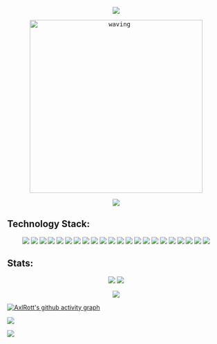 <p align="center">
  <img src="https://www.pngkey.com/png/full/33-333487_welcome-graphic-design.png">
</p>

<p align="center">
  <kbd>
    <img align="center" alt="waving" width="400" src="https://c.tenor.com/b4YzfTiBP7MAAAAC/bye-bye-pokemon.gif">
  </kbd>
</p>

<p align = "center">
 <img src="https://komarev.com/ghpvc/?username=axlrott&color=blueviolet">
</p> 


<h2 align="left">Technology Stack: </h2>

<p align="center">
  <img src="https://img.shields.io/badge/Ubuntu-E95420?style=for-the-badge&logo=ubuntu&logoColor=white"/>
  <img src="https://img.shields.io/badge/elixir-%234B275F.svg?style=for-the-badge&logo=elixir&logoColor=white"/>
  <img src="https://img.shields.io/badge/Erlang-white.svg?style=for-the-badge&logo=erlang&logoColor=a90533"/>
  <img src="https://img.shields.io/badge/Python-14354C?style=for-the-badge&logo=python&logoColor=white"/>
  <img src="https://img.shields.io/badge/C-00599C?style=for-the-badge&logo=c&logoColor=white"/>
  <img src="https://img.shields.io/badge/C%2B%2B-00599C?style=for-the-badge&logo=c%2B%2B&logoColor=white"/>
  <img src="https://img.shields.io/badge/Java-ED8B00?style=for-the-badge&logo=java&logoColor=white"/>
  <img src="https://img.shields.io/badge/Rust-000000?style=for-the-badge&logo=rust&logoColor=white"/>
  <img src="https://img.shields.io/badge/-Smalltalk-white?style=for-the-badge"/>
  <img src="https://img.shields.io/badge/R-276DC3?style=for-the-badge&logo=r&logoColor=white"/>
  <img src="https://img.shields.io/badge/jupyter-%23FA0F00.svg?style=for-the-badge&logo=jupyter&logoColor=white"/>
  <img src="https://img.shields.io/badge/Markdown-000000?style=for-the-badge&logo=markdown&logoColor=white"/>
  <img src="https://img.shields.io/badge/Eclipse-2C2255?style=for-the-badge&logo=eclipse&logoColor=white"/>
  <img src="https://img.shields.io/badge/VIM-%2311AB00.svg?&style=for-the-badge&logo=vim&logoColor=white"/>
  <img src="https://img.shields.io/badge/Visual_Studio_Code-0078D4?style=for-the-badge&logo=visual%20studio%20code&logoColor=white"/>
  <img src="https://img.shields.io/badge/sublime_text-%23575757.svg?&style=for-the-badge&logo=sublime-text&logoColor=important"/>
  <img src="https://img.shields.io/badge/GIT-E44C30?style=for-the-badge&logo=git&logoColor=white"/>
  <img src="https://img.shields.io/badge/github-%23121011.svg?style=for-the-badge&logo=github&logoColor=white"/>
  <img src="https://img.shields.io/badge/Firefox_Browser-FF7139?style=for-the-badge&logo=Firefox-Browser&logoColor=white"/>
  <img src="https://img.shields.io/badge/postgres-%23316192.svg?style=for-the-badge&logo=postgresql&logoColor=white"/>
  <img src="https://img.shields.io/badge/Exercism-009CAB?style=for-the-badge&logo=exercism&logoColor=white"/>
  <img src="https://img.shields.io/badge/pandas-%23150458.svg?style=for-the-badge&logo=pandas&logoColor=white"/>
</p>


<h2 align="left">Stats:</h2>

<p align = "center">
  <img  src = "https://github-readme-stats.vercel.app/api?username=axlrott&count_private=true&show_icons=true&theme=dark&line_height=27">
  <img src = "https://github-readme-stats.vercel.app/api/top-langs/?username=axlrott&count_private=true&theme=dark">
</p>

<p align = "center">
 <img  src="https://github-readme-streak-stats.herokuapp.com/?user=axlrott&show_icons=true&locale=en&layout=compact&theme=dark&line_height=0" />
</p> 

[![AxlRott's github activity graph](https://github-readme-activity-graph.vercel.app/graph?username=axlrott&theme=merko)](https://github.com/ashutosh00710/github-readme-activity-graph)

<p align = "left">
 <img src="https://forthebadge.com/images/badges/powered-by-coffee.svg">
</p> 
<p align = "left">
 <img src="https://forthebadge.com/images/badges/it-works-why.svg">
</p> 


